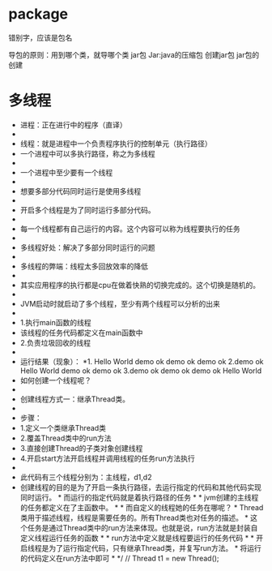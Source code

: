 # package

错别字，应该是包名

导包的原则：用到哪个类，就导哪个类 jar包 Jar:java的压缩包 创建jar包 jar包的创建

# 多线程

- 进程：正在进行中的程序（直译）
- ​
- 线程：就是进程中一个负责程序执行的控制单元（执行路径）
- 一个进程中可以多执行路径，称之为多线程
- ​
- 一个进程中至少要有一个线程
- ​
- 想要多部分代码同时运行是使用多线程
- ​
- 开启多个线程是为了同时运行多部分代码。
- ​
- 每一个线程都有自己运行的内容。这个内容可以称为线程要执行的任务
- ​
- 多线程好处：解决了多部分同时运行的问题
- ​
- 多线程的弊端：线程太多回放效率的降低
- ​
- 其实应用程序的执行都是cpu在做着快熟的切换完成的。这个切换是随机的。
- ​
- JVM启动时就启动了多个线程，至少有两个线程可以分析的出来
- ​
- 1.执行main函数的线程
- 该线程的任务代码都定义在main函数中
- 2.负责垃圾回收的线程
- ​
- 运行结果（现象）： *1. Hello World demo ok demo ok demo ok 2.demo ok Hello World demo ok demo ok 3.demo ok demo ok demo ok Hello World
- 如何创建一个线程呢？
- ​
- 创建线程方式一：继承Thread类。
- ​
- 步骤：
- 1.定义一个类继承Thread类
- 2.覆盖Thread类中的run方法
- 3.直接创建Thread的子类对象创建线程
- 4.开启start方法开启线程并调用线程的任务run方法执行
- ​
- 此代码有三个线程分别为：主线程，d1,d2
- 创建线程的目的是为了开启一条执行路径，去运行指定的代码和其他代码实现同时运行。
  \* 而运行的指定代码就是着执行路径的任务
  *
  \* jvm创建的主线程的任务都定义在了主函数中。
  \* * 而自定义的线程她的任务在哪呢？
  \* Thread类用于描述线程，线程是需要任务的。所有Thread类也对任务的描述。
  \* 这个任务是通过Thread类中的run方法来体现。也就是说，run方法就是封装自定义线程运行任务的函数
  \* * run方法中定义就是线程要运行的任务代码
  \* * 开启线程是为了运行指定代码，只有继承Thread类，并复写run方法。
  \* 将运行的代码定义在run方法中即可
  \* */ // Thread t1 = new Thread();